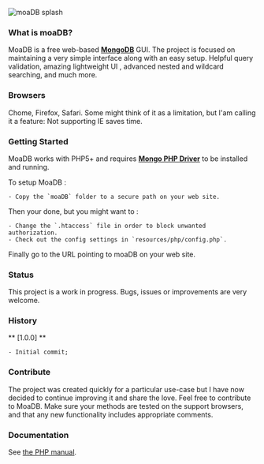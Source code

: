 ![moaDB splash](https://github.com/lovetheidea/MoaDB/blob/master/moaDB/resources/images/home.png?raw=true)

### What is moaDB?
MoaDB is a free web-based **[MongoDB](http://mongodb.org)** GUI. The project is focused on maintaining a very simple interface along with an easy setup.
Helpful query validation, amazing lightweight UI , advanced nested and wildcard searching, and much more.

### Browsers

Chome, Firefox, Safari. 
Some might think of it as a limitation, but I'am calling it a feature: Not supporting IE saves time.

### Getting Started

MoaDB works with PHP5+ and requires **[Mongo PHP Driver](https://github.com/mongodb/mongo-php-driver/tree/master)** to be installed and running.

To setup MoaDB :

 	- Copy the `moaDB` folder to a secure path on your web site.
 
Then your done, but you might want to :

 	- Change the `.htaccess` file in order to block unwanted authorization.
	- Check out the config settings in `resources/php/config.php`.

Finally go to the URL pointing to moaDB on your web site.


### Status

This project is a work in progress. 
Bugs, issues or improvements are very welcome.
 

### History

** [1.0.0] **
	
	- Initial commit;

### Contribute

The project was created quickly for a particular use-case but I have now 
decided to continue improving it and share the love.
Feel free to contribute to MoaDB. Make sure your methods are
tested on the support browsers, and that any new functionality includes appropriate comments.

### Documentation

See [the PHP manual](http://php.net/mongo).
